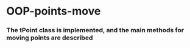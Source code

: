 # OOP-points-move
### The tPoint class is implemented, and the main methods for moving points are described
